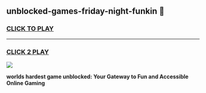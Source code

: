 
## unblocked-games-friday-night-funkin 👋
<h3>
<a href="https://premium.freeplayer.one?title=unblocked-games-friday-night-funkin&ref=14F">CLICK TO PLAY</a></h3>
<hr>

<h3>
<a href="https://premium.freeplayer.one?title=unblocked-games-friday-night-funkin&ref=14F">CLICK 2 PLAY</a>
  
</h3>

<a href="https://premium.freeplayer.one?title=unblocked-games-friday-night-funkin&ref=12F/"><img src="https://clearcache.store/games.png"></a>


**worlds hardest game unblocked: Your Gateway to Fun and Accessible Online Gaming**
